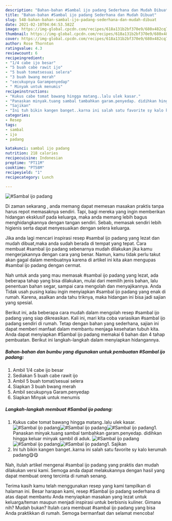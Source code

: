 ```yaml
---
description: "Bahan-bahan #Sambal ijo padang Sederhana dan Mudah Dibuat"
title: "Bahan-bahan #Sambal ijo padang Sederhana dan Mudah Dibuat"
slug: 548-bahan-bahan-sambal-ijo-padang-sederhana-dan-mudah-dibuat
date: 2021-02-10T04:04:53.582Z
image: https://img-global.cpcdn.com/recipes/618a131b2bf370e9/680x482cq70/sambal-ijo-padang-foto-resep-utama.jpg
thumbnail: https://img-global.cpcdn.com/recipes/618a131b2bf370e9/680x482cq70/sambal-ijo-padang-foto-resep-utama.jpg
cover: https://img-global.cpcdn.com/recipes/618a131b2bf370e9/680x482cq70/sambal-ijo-padang-foto-resep-utama.jpg
author: Rose Thornton
ratingvalue: 4.3
reviewcount: 6
recipeingredient:
- "1/4 cabe ijo besar"
- "5 buah cabe rawit ijo"
- "5 buah tomatsesuai selera"
- "3 buah bwang merah"
- "secukupnya Garampenyedap"
- " Minyak untuk menumis"
recipeinstructions:
- "Kukus cabe tomat bawang hingga matang..lalu ulek kasar."
- "Panaskan minyak.tuang sambal tambahkan garam.penyedap. didihkan hingga keluar minyak sambil di aduk."
- "Sajikan"
- "Ini tuh bikin kangen banget..karna ini salah satu favorite sy kalo kerumah padang😋😋"
categories:
- Resep
tags:
- sambal
- ijo
- padang

katakunci: sambal ijo padang 
nutrition: 218 calories
recipecuisine: Indonesian
preptime: "PT11M"
cooktime: "PT58M"
recipeyield: "1"
recipecategory: Lunch

---
```



![#Sambal ijo padang](https://img-global.cpcdn.com/recipes/618a131b2bf370e9/680x482cq70/sambal-ijo-padang-foto-resep-utama.jpg)

Di zaman  sekarang , anda memang dapat memesan masakan praktis tanpa harus repot memasaknya sendiri. Tapi, bagi mereka yang ingin memberikan hidangan eksklusif pada keluarga, maka anda memang lebih bagus menghidangkannya dengan tangan sendiri. Sebab, memasak sendiri lebih higienis serta dapat menyesuaikan dengan selera keluarga.

Jika anda lagi mencari inspirasi resep #sambal ijo padang yang lezat dan mudah dibuat,maka anda sudah berada di tempat yang tepat. Cara membuat #sambal ijo padang  sebenarnya mudah dilakukan jika kamu mengerjakannya dengan cara yang benar. Namun, kamu tidak perlu takut akan gagal dalam membuatnya 
karena di artikel ini kita akan mengupas #sambal ijo padang dengan cermat.  



Nah untuk anda yang mau memasak #sambal ijo padang yang lezat, ada beberapa tahap yang bisa dilakukan, mulai dari memilih jenis bahan, lalu penentuan bahan segar, sampai cara mengolah dan menyajikannya. Anda Tidak usah pusing kalau ingin menyiapkan #sambal ijo padang yang enak di rumah. Karena, asalkan anda  tahu triknya, maka hidangan ini bisa jadi sajian yang spesial.

Berikut ini, ada beberapa cara mudah dalam mengolah resep #sambal ijo padang yang siap dikreasikan. Kali ini, mari kita coba variasikan #sambal ijo padang sendiri di rumah. Tetap dengan bahan yang sederhana, sajian ini dapat memberi manfaat dalam membantu menjaga kesehatan tubuh kita. Anda dapat menyiapkan #Sambal ijo padang memakai 6 bahan dan 4 tahap pembuatan. Berikut ini langkah-langkah dalam menyiapkan hidangannya.

<!--inarticleads1-->

##### Bahan-bahan dan bumbu yang digunakan untuk pembuatan #Sambal ijo padang:

1. Ambil 1/4 cabe ijo besar
1. Sediakan 5 buah cabe rawit ijo
1. Ambil 5 buah tomat/sesuai selera
1. Siapkan 3 buah bwang merah
1. Ambil secukupnya Garam.penyedap
1. Siapkan  Minyak untuk menumis




<!--inarticleads2-->

##### Langkah-langkah membuat #Sambal ijo padang:

1. Kukus cabe tomat bawang hingga matang..lalu ulek kasar.
<img src="https://img-global.cpcdn.com/steps/1ce1b844a36564df/160x128cq70/sambal-ijo-padang-langkah-memasak-1-foto.jpg" alt="#Sambal ijo padang"><img src="https://img-global.cpcdn.com/steps/66d93281434be56f/160x128cq70/sambal-ijo-padang-langkah-memasak-1-foto.jpg" alt="#Sambal ijo padang"><img src="https://img-global.cpcdn.com/steps/bdd219e68c76b362/160x128cq70/sambal-ijo-padang-langkah-memasak-1-foto.jpg" alt="#Sambal ijo padang">1. Panaskan minyak.tuang sambal tambahkan garam.penyedap. didihkan hingga keluar minyak sambil di aduk.
<img src="https://img-global.cpcdn.com/steps/633fbfdd43bd383e/160x128cq70/sambal-ijo-padang-langkah-memasak-2-foto.jpg" alt="#Sambal ijo padang"><img src="https://img-global.cpcdn.com/steps/d114c26282232d17/160x128cq70/sambal-ijo-padang-langkah-memasak-2-foto.jpg" alt="#Sambal ijo padang"><img src="https://img-global.cpcdn.com/steps/40a001f4e2ac2b12/160x128cq70/sambal-ijo-padang-langkah-memasak-2-foto.jpg" alt="#Sambal ijo padang">1. Sajikan
1. Ini tuh bikin kangen banget..karna ini salah satu favorite sy kalo kerumah padang😋😋




Nah, itulah artikel mengenai  #sambal ijo padang  yang praktis dan mudah dilakukan versi kami. Semoga anda dapat melakukannya dengan hasil yang dapat membuat oreng tercinta di rumah senang. 

Terima kasih kamu telah menggunakan resep yang kami tampilkan di halaman ini. Besar harapan kami, resep  #Sambal ijo padang sederhana di atas dapat membantu Anda menyiapkan masakan yang lezat untuk keluarga/teman maupun menjadi inspirasi untuk berbisnis kuliner. Gimana nih? Mudah bukan? Itulah cara membuat #sambal ijo padang yang bisa Anda praktikkan di rumah. Semoga bermanfaat dan selamat mencoba!

